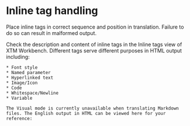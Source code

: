 # Inline tag handling

Place inline tags in correct sequence and position in translation. Failure to do so can result in malformed output.

Check the description and content of inline tags in the Inline tags view of XTM Workbench. Different tags serve different purposes in HTML output including:

    * Font style
    * Named parameter
    * Hyperlinked text
    * Image/Icon
    * Code
    * Whitespace/Newline
    * Variable

    The Visual mode is currently unavailable when translating Markdown files. The English output in HTML can be viewed here for your reference: